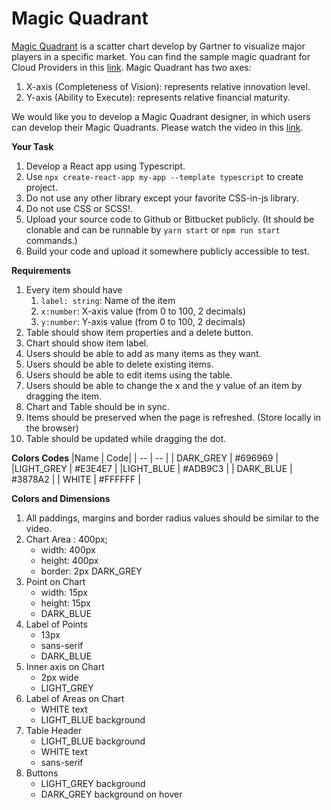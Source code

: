 

# Magic Quadrant

[Magic Quadrant](https://en.wikipedia.org/wiki/Magic_Quadrant) is a scatter chart develop by Gartner to visualize major players in a specific market. You can find the sample magic quadrant for Cloud Providers in this [link](https://aws.amazon.com/blogs/aws/aws-named-as-a-cloud-leader-for-the-10th-consecutive-year-in-gartners-infrastructure-platform-services-magic-quadrant/).
Magic Quadrant has two axes:
 1. X-axis (Completeness of Vision): represents relative innovation level.
 2. Y-axis (Ability to Execute): represents relative financial maturity.

We would like you to develop a Magic Quadrant designer, in which users can develop their Magic Quadrants. Please watch the video in this [link](https://youtu.be/RF5xhFNzhYI).

**Your Task**
1. Develop a React app using Typescript.
2. Use `npx create-react-app my-app --template typescript` to create project.
3. Do not use any other library except your favorite CSS-in-js library.
4. Do not use CSS or SCSS!.
5. Upload your source code to Github or Bitbucket publicly. (It should be clonable and can be runnable by `yarn start` or `npm run start` commands.)
6. Build your code and upload it somewhere publicly accessible to test.

**Requirements**

 1. Every item should have
	 1. `label: string`: Name of the item
	 2. `x:number`: X-axis value (from 0 to 100, 2 decimals)
	 3. `y:number`: Y-axis value (from 0 to 100, 2 decimals)
 2. Table should show item properties and a delete button.
 3. Chart should show item label.
 4. Users should be able to add as many items as they want.
 5. Users should be able to delete existing items.
 6. Users should be able to edit items using the table.
 7. Users should be able to change the x and the y value of an item by dragging the item.
 8. Chart and Table should be in sync.
 9. Items should be preserved when the page is refreshed. (Store locally in the browser)
 10. Table should be updated while dragging the dot.

**Colors Codes**
|Name | Code|
| -- | -- |
| DARK_GREY | #696969 |
|LIGHT_GREY | #E3E4E7 |
|LIGHT_BLUE | #ADB9C3 |
| DARK_BLUE | #3878A2 |
| WHITE | #FFFFFF |

**Colors and Dimensions**

 1. All paddings, margins and border radius values should be similar to the video.
 2. Chart Area : 400px;
	 - width: 400px
	 - height: 400px
	 - border: 2px DARK_GREY
 3. Point on Chart
	 - width: 15px
	 - height: 15px
	 - DARK_BLUE
 4. Label of Points
	 - 13px
	 - sans-serif
	 - DARK_BLUE
 5. Inner axis on Chart
	 - 2px wide
	 - LIGHT_GREY
 6. Label of Areas on Chart
	 - WHITE text
	 - LIGHT_BLUE background
 7. Table Header
	 - LIGHT_BLUE background
	 - WHITE text
	 - sans-serif
8. Buttons
	- LIGHT_GREY background
	- DARK_GREY background on hover 

